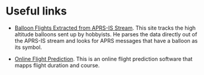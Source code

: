 # Useful links #

  * [Balloon Flights Extracted from APRS-IS Stream](http://www.s3research.com/flightdata/). This site tracks the high altitude balloons sent up by hobbyists. He parses the data directly out of the APRS-IS stream and looks for APRS messages that have a balloon as its symbol.


  * [Online Flight Prediction](http://nearspaceventures.com/w3Baltrak/readyget.pl). This is an online flight prediction software that mapps flight duration and course.
